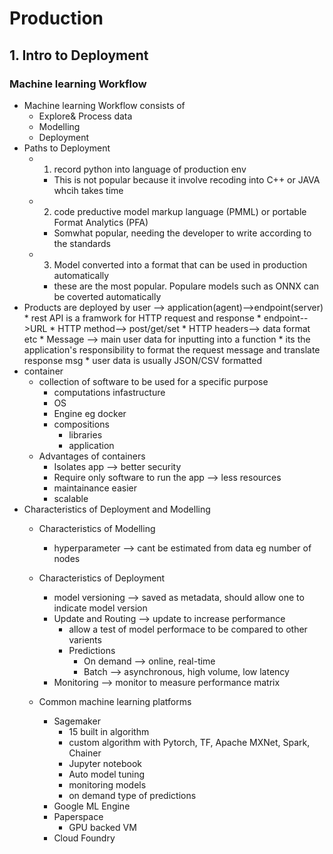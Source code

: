 # Production
## 1. Intro to Deployment
### Machine learning Workflow
* Machine learning Workflow consists of
	* Explore& Process data
	* Modelling
	* Deployment
* Paths to Deployment
	* 1. record python into language of production env
		* This is not popular because it involve recoding into C++ or JAVA whcih takes time
	* 2. code preductive model markup language (PMML) or portable Format Analytics (PFA)
		* Somwhat popular, needing the developer to write according to the standards
	* 3. Model converted into a format that can be used in production automatically
		* these are the most popular. Populare models such as ONNX can be coverted automatically
* Products are deployed by user --> application(agent)-->endpoint(server)
		* rest API is a framwork for HTTP request and response
			* endpoint-->URL
			* HTTP method--> post/get/set
			* HTTP headers--> data format etc
			* Message --> main user data for inputting into a function
		* its the application's responsibility to format the request message and translate response msg
			* user data is usually JSON/CSV formatted
* container
	* collection of software to be used for a specific purpose
		* computations infastructure
		* OS
		* Engine eg docker
		* compositions
			* libraries 
			* application
	* Advantages of containers
		* Isolates app --> better security
		* Require only software to run the app --> less resources
		* maintainance easier
		* scalable
* Characteristics of Deployment and Modelling
	* Characteristics of Modelling
		* hyperparameter --> cant be estimated from data eg number of nodes
	* Characteristics of Deployment
		* model versioning --> saved as metadata, should allow one to indicate model version
		* Update and Routing --> update to increase performance
			* allow a test of model performace to be compared to other varients
			* Predictions
				* On demand --> online, real-time
				* Batch --> asynchronous, high volume, low latency
		* Monitoring --> monitor to measure performance matrix

	* Common machine learning platforms
		* Sagemaker
			* 15 built in algorithm
			* custom algorithm with Pytorch, TF, Apache MXNet, Spark, Chainer
			* Jupyter notebook
			* Auto model tuning
			* monitoring models
			* on demand type of predictions
		* Google ML Engine
		* Paperspace
			* GPU backed VM
		* Cloud Foundry







